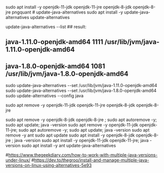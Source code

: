 


sudo apt install -y openjdk-11-jdk openjdk-11-jre openjdk-8-jdk openjdk-8-jre     pngquant  # update-java-alternatives
sudo apt install -y update-java-alternatives update-alternatives



update-java-alternatives --list    ## result:
  ## java-1.11.0-openjdk-amd64      1111       /usr/lib/jvm/java-1.11.0-openjdk-amd64
  ## java-1.8.0-openjdk-amd64       1081       /usr/lib/jvm/java-1.8.0-openjdk-amd64
sudo update-java-alternatives --set /usr/lib/jvm/java-1.11.0-openjdk-amd64
sudo update-java-alternatives --set /usr/lib/jvm/java-1.8.0-openjdk-amd64
sudo update-alternatives --config java




sudo apt remove -y  openjdk-11-jdk openjdk-11-jre openjdk-8-jdk openjdk-8-jre

sudo apt remove  -y openjdk-8-jdk openjdk-8-jre  ; sudo apt autoremove -y; sudo apt update; java -version
sudo apt remove  -y openjdk-11-jdk openjdk-11-jre; sudo apt autoremove -y; sudo apt update; java -version
sudo apt remove -y ant
sudo apt update
sudo apt install -y openjdk-8-jdk  openjdk-8-jre ; java -version
sudo apt install -y openjdk-11-jdk openjdk-11-jre; java -version
sudo apt install -y ant update-java-alternatives



#https://www.thegeekdiary.com/how-to-work-with-multiple-java-versions-under-linux/
#https://dev.to/thegroo/install-and-manage-multiple-java-versions-on-linux-using-alternatives-5e93
